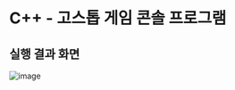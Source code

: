 # C++ - 고스톱 게임 콘솔 프로그램 

## 실행 결과 화면   
![image](https://user-images.githubusercontent.com/77951828/126114176-db0ec9c7-3578-4096-b9ce-6b0666aa35e4.png)
